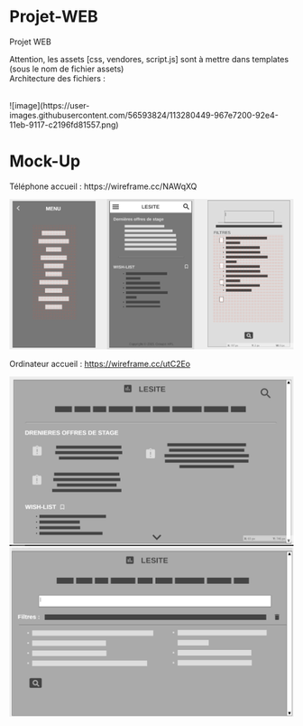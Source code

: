 # Projet-WEB
Projet WEB
<p>Attention, les assets [css, vendores, script.js] sont à mettre dans templates (sous le nom de fichier assets)<br>Architecture des fichiers : </p><br>
![image](https://user-images.githubusercontent.com/56593824/113280449-967e7200-92e4-11eb-9117-c2196fd81557.png)

<h1>Mock-Up</h1>
<p>Téléphone accueil : https://wireframe.cc/NAWqXQ <br>
  
![tel-mock](https://github.com/Yugoow/Projet-WEB/blob/main/Img/tel-mock.png)


Ordinateur accueil : https://wireframe.cc/utC2Eo</p>

![ordi-mock](https://github.com/Yugoow/Projet-WEB/blob/main/Img/ordi-mock.png)
![ordi-mock1](https://github.com/Yugoow/Projet-WEB/blob/main/Img/ordi-mock1.png)

